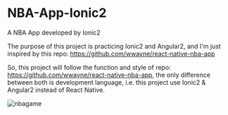 # NBA-App-Ionic2
A NBA App developed by Ionic2

The purpose of this project is practicing Ionic2 and Angular2, 
and I'm just inspired by this repo: https://github.com/wwayne/react-native-nba-app

So, this project will follow the function and style of repo: https://github.com/wwayne/react-native-nba-app,
the only difference between both is development language, i.e. this project use Ionic2 & Angular2 instead of React Native.


![nbagame](https://cloud.githubusercontent.com/assets/14101724/19098178/c23b03a4-8add-11e6-804c-0dfe6d15ea12.gif)
